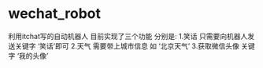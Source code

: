# wechat_robot
利用itchat写的自动机器人
目前实现了三个功能
分别是:
1.笑话 只需要向机器人发送关键字 ‘笑话’即可
2.天气 需要带上城市信息 如 ‘北京天气’
3.获取微信头像 关键字 ‘我的头像’
